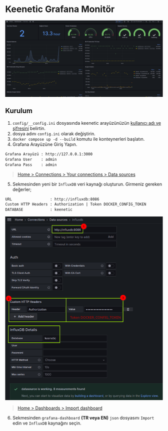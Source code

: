 # Keenetic Grafana Monitör

[![GitHub](.github/SS.png)](#)

## Kurulum

1. `config/__config.ini` dosyasında keenetic arayüzünüzün [kullanıcı adı ve şifresini](https://github.com/keyiflerolsun/keenetic-grafana-monitoring/blob/master/config/__config.ini#L12-#L13) belirtin.
  2. dosya adını `config.ini` olarak değiştirin.
3. `docker compose up -d --build` komutu ile konteynerleri başlatın.
4. Grafana Arayüzüne Giriş Yapın.

```txt
Grafana Arayüzü : http://127.0.0.1:3000
Grafana User    : admin
Grafana Pass    : admin
```

> [Home > Connections > Your connections > Data sources](http://127.0.0.1:3000/connections/your-connections/datasources)

5. Sekmesinden yeni bir `InfluxDB` veri kaynağı oluşturun. Girmeniz gereken değerler;

```txt
URL                 : http://influxdb:8086
Custom HTTP Headers : Authorization | Token DOCKER_CONFIG_TOKEN
DATABASE            : keenetic
```

[![InfluxDB](.github/InfluxDB.png)](#)

> [Home > Dashboards > Import dashboard](http://127.0.0.1:3000/dashboard/import)

6. Sekmesinden `grafana-dashboard` **(TR veya EN)** `json` dosyasını `Import` edin ve `InfluxDB` kaynağını seçin.
